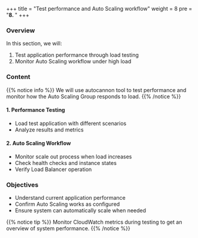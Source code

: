+++
title = "Test performance and Auto Scaling workflow"
weight = 8
pre = "<b>8. </b>"
+++

### Overview

In this section, we will:
1. Test application performance through load testing
2. Monitor Auto Scaling workflow under high load

### Content

{{% notice info %}}
We will use autocannon tool to test performance and monitor how the Auto Scaling Group responds to load.
{{% /notice %}}

#### 1. Performance Testing
- Load test application with different scenarios
- Analyze results and metrics

#### 2. Auto Scaling Workflow
- Monitor scale out process when load increases
- Check health checks and instance states
- Verify Load Balancer operation

### Objectives
- Understand current application performance
- Confirm Auto Scaling works as configured
- Ensure system can automatically scale when needed

{{% notice tip %}}
Monitor CloudWatch metrics during testing to get an overview of system performance.
{{% /notice %}}